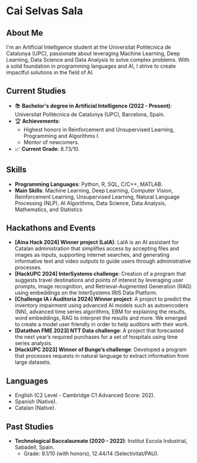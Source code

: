 # Cai Selvas Sala

## About Me
I'm an Artificial Intelligence student at the Universitat Politècnica de Catalunya (UPC), passionate about leveraging Machine Learning, Deep Learning, Data Science and Data Analysis to solve complex problems. With a solid foundation in programming languages and AI, I strive to create impactful solutions in the field of AI.

## Current Studies
- 📚 **Bachelor's degree in Artificial Intelligence (2022 - Present)**: Universitat Politècnica de Catalunya (UPC), Barcelona, Spain.
- 🏆 **Achievements**:
  - Highest honors in Reinforcement and Unsupervised Learning, Programming and Algorithms I.
  - Mentor of newcomers.
- 📈 **Current Grade**: 8.73/10.

## Skills
- **Programming Languages**: Python, R, SQL, C/C++, MATLAB.
- **Main Skills**: Machine Learning, Deep Learning, Computer Vision, Reinforcement Learning, Unsupervised Learning, Natural Language Processing (NLP), AI Algorithms, Data Science, Data Analysis, Mathematics, and Statistics

## Hackathons and Events
- **[Aina Hack 2024] Winner project (LaIA)**: LaIA is an AI assistant for Catalan administration that simplifies access by accepting files and images as inputs, supporting internet searches, and generating informative text and video outputs to guide users through administrative processes.
- **[HackUPC 2024] InterSystems challenge**: Creation of a program that suggests travel destinations and points of interest by leveraging user prompts, image recognition, and Retrieval-Augmented Generation (RAG) using embeddings on the InterSystems IRIS Data Platform.
- **[Challenge IA i Auditoria 2024] Winner project**: A project to predict the inventory impairment using advanced AI models such as autoencoders (NN), advanced time series algorithms, EBM for explaining the results, word embeddings, RAG to interpret the results and more. We emerged to create a model user friendly in order to help auditors with their work.
- **[Datathon FME 2023] NTT Data challenge**: A project that forecasted the next year’s required purchases for a set of hospitals using time series analysis.
- **[HackUPC 2023] Winner of Bunge’s challenge**: Developed a program that processes requests in natural language to extract information from large datasets.

## Languages
- English (C2 Level - Cambridge C1 Advanced Score: 202).
- Spanish (Native).
- Catalan (Native).

## Past Studies
- **Technological Baccalaureate (2020 - 2022)**: Institut Escola Industrial, Sabadell, Spain.
  - Grade: 9.1/10 (with honors), 12.44/14 (Selectivitat/PAU).
